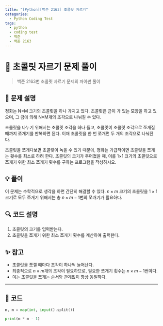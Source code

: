 ```yaml
---
title: "[Python][백준 2163] 초콜릿 자르기"
categories:
  - Python Coding Test
tags:
  - python
  - coding test
  - 백준
  - 백준 2163
---
```


# 🍫 초콜릿 자르기 문제 풀이

> 백준 2163번 초콜릿 자르기 문제의 파이썬 풀이

## 📝 문제 설명

정화는 N×M 크기의 초콜릿을 하나 가지고 있다. 초콜릿은 금이 가 있는 모양을 하고 있으며, 그 금에 의해 N×M개의 조각으로 나눠질 수 있다.

초콜릿을 나누기 위해서는 초콜릿 조각을 하나 들고, 초콜릿이 초콜릿 조각으로 쪼개질 때까지 쪼개기를 반복하면 된다. 이때 초콜릿을 한 번 쪼개면 두 개의 조각으로 나눠진다.

초콜릿을 쪼개다보면 초콜릿이 녹을 수 있기 때문에, 정화는 가급적이면 초콜릿을 쪼개는 횟수를 최소로 하려 한다. 초콜릿의 크기가 주어졌을 때, 이를 1×1 크기의 초콜릿으로 쪼개기 위한 최소 쪼개기 횟수를 구하는 프로그램을 작성하시오.

## 💡 풀이

이 문제는 수학적으로 생각을 하면 간단히 해결할 수 있다. $n×m$ 크기의 초콜릿을 $1×1$ 크기로 모두 쪼개기 위해서는 총 $n×m-1$번의 쪼개기가 필요하다.

## 🔍 코드 설명

1. 초콜릿의 크기를 입력받는다.
2. 초콜릿을 쪼개기 위한 최소 쪼개기 횟수를 계산하여 출력한다.

## ✨ 참고

- 초콜릿을 쪼갤 때마다 조각이 하나씩 늘어난다.
- 최종적으로 $n×m$개의 조각이 필요하므로, 필요한 쪼개기 횟수는 $n×m-1$번이다.
- 이는 초콜릿을 쪼개는 순서와 관계없이 항상 동일하다.

---

## 📝 코드

```python
n, m = map(int, input().split())

print(n * m - 1)
``` 